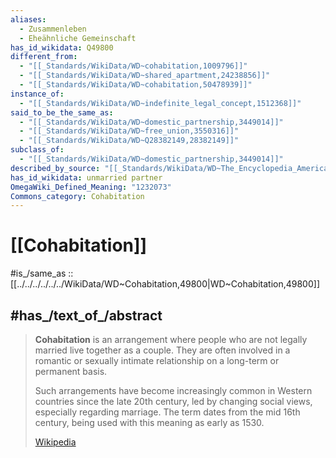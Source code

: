 ```yaml
---
aliases:
  - Zusammenleben
  - Eheähnliche Gemeinschaft
has_id_wikidata: Q49800
different_from:
  - "[[_Standards/WikiData/WD~cohabitation,1009796]]"
  - "[[_Standards/WikiData/WD~shared_apartment,24238856]]"
  - "[[_Standards/WikiData/WD~cohabitation,50478939]]"
instance_of:
  - "[[_Standards/WikiData/WD~indefinite_legal_concept,1512368]]"
said_to_be_the_same_as:
  - "[[_Standards/WikiData/WD~domestic_partnership,3449014]]"
  - "[[_Standards/WikiData/WD~free_union,3550316]]"
  - "[[_Standards/WikiData/WD~Q28382149,28382149]]"
subclass_of:
  - "[[_Standards/WikiData/WD~domestic_partnership,3449014]]"
described_by_source: "[[_Standards/WikiData/WD~The_Encyclopedia_Americana,19085957]]"
has_id_wikidata: unmarried partner
OmegaWiki_Defined_Meaning: "1232073"
Commons_category: Cohabitation
---
```


# [[Cohabitation]] 

#is_/same_as :: [[../../../../../../WikiData/WD~Cohabitation,49800|WD~Cohabitation,49800]] 

## #has_/text_of_/abstract 

> **Cohabitation** is an arrangement where people who are not legally married live together as a couple. 
> They are often involved in a romantic or sexually intimate relationship 
> on a long-term or permanent basis. 
> 
> Such arrangements have become increasingly common in Western countries since the late 20th century, 
> led by changing social views, especially regarding marriage. 
> The term dates from the mid 16th century, being used with this meaning as early as 1530.
>
> [Wikipedia](https://en.wikipedia.org/wiki/Cohabitation) 


